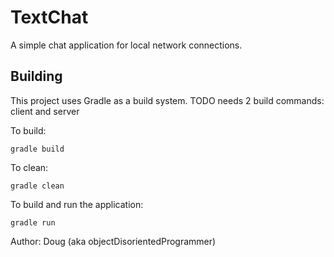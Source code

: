 # TextChat
A simple chat application for local network connections.

## Building
This project uses Gradle as a build system.
TODO needs 2 build commands: client and server

To build:

    gradle build

To clean:

    gradle clean

To build and run the application:

    gradle run



Author: Doug (aka objectDisorientedProgrammer)

